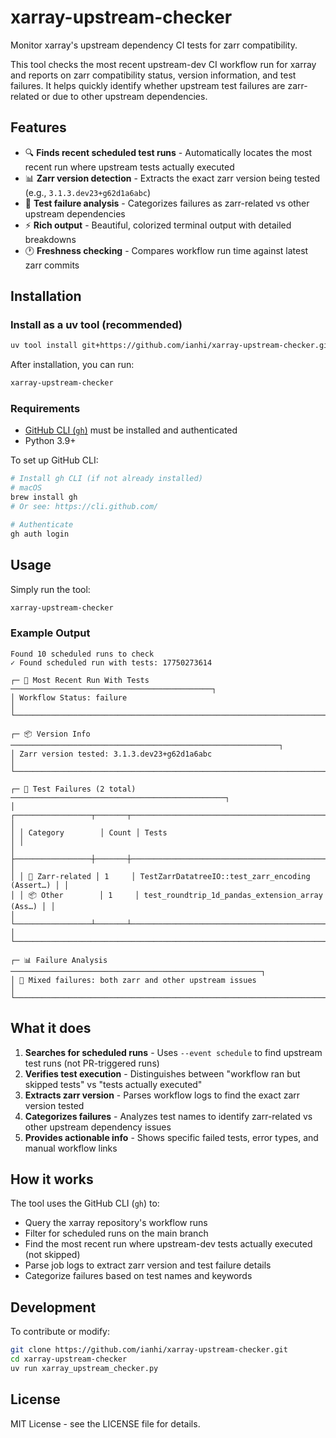 # xarray-upstream-checker

Monitor xarray's upstream dependency CI tests for zarr compatibility.

This tool checks the most recent upstream-dev CI workflow run for xarray and reports on zarr compatibility status, version information, and test failures. It helps quickly identify whether upstream test failures are zarr-related or due to other upstream dependencies.

## Features

- 🔍 **Finds recent scheduled test runs** - Automatically locates the most recent run where upstream tests actually executed
- 📊 **Zarr version detection** - Extracts the exact zarr version being tested (e.g., `3.1.3.dev23+g62d1a6abc`)
- 🧪 **Test failure analysis** - Categorizes failures as zarr-related vs other upstream dependencies
- ⚡ **Rich output** - Beautiful, colorized terminal output with detailed breakdowns
- 🕐 **Freshness checking** - Compares workflow run time against latest zarr commits

## Installation

### Install as a uv tool (recommended)

```bash
uv tool install git+https://github.com/ianhi/xarray-upstream-checker.git
```

After installation, you can run:

```bash
xarray-upstream-checker
```

### Requirements

- [GitHub CLI (`gh`)](https://cli.github.com/) must be installed and authenticated
- Python 3.9+

To set up GitHub CLI:

```bash
# Install gh CLI (if not already installed)
# macOS
brew install gh
# Or see: https://cli.github.com/

# Authenticate
gh auth login
```

## Usage

Simply run the tool:

```bash
xarray-upstream-checker
```

### Example Output

```
Found 10 scheduled runs to check
✓ Found scheduled run with tests: 17750273614

┌─ 🔄 Most Recent Run With Tests ─────────────────────────────────────────────┐
│ Workflow Status: failure                                                    │
└──────────────────────────────────────────────────────────────────────────────┘

┌─ 📦 Version Info ────────────────────────────────────────────────────────────┐
│ Zarr version tested: 3.1.3.dev23+g62d1a6abc                                  │
└──────────────────────────────────────────────────────────────────────────────┘

┌─ 🧪 Test Failures (2 total) ────────────────────────────────────────────────┐
│ ┌─────────────────┬───────┬──────────────────────────────────────────────────┐ │
│ │ Category        │ Count │ Tests                                            │ │
│ ├─────────────────┼───────┼──────────────────────────────────────────────────┤ │
│ │ 🔧 Zarr-related │ 1     │ TestZarrDatatreeIO::test_zarr_encoding (Assert…) │ │
│ │ 📦 Other        │ 1     │ test_roundtrip_1d_pandas_extension_array (Ass…) │ │
│ └─────────────────┴───────┴──────────────────────────────────────────────────┘ │
└──────────────────────────────────────────────────────────────────────────────┘

┌─ 📊 Failure Analysis ────────────────────────────────────────────────────────┐
│ 🔀 Mixed failures: both zarr and other upstream issues                       │
└──────────────────────────────────────────────────────────────────────────────┘
```

## What it does

1. **Searches for scheduled runs** - Uses `--event schedule` to find upstream test runs (not PR-triggered runs)
2. **Verifies test execution** - Distinguishes between "workflow ran but skipped tests" vs "tests actually executed"
3. **Extracts zarr version** - Parses workflow logs to find the exact zarr version tested
4. **Categorizes failures** - Analyzes test names to identify zarr-related vs other upstream dependency issues
5. **Provides actionable info** - Shows specific failed tests, error types, and manual workflow links

## How it works

The tool uses the GitHub CLI (`gh`) to:
- Query the xarray repository's workflow runs
- Filter for scheduled runs on the main branch
- Find the most recent run where upstream-dev tests actually executed (not skipped)
- Parse job logs to extract zarr version and test failure details
- Categorize failures based on test names and keywords

## Development

To contribute or modify:

```bash
git clone https://github.com/ianhi/xarray-upstream-checker.git
cd xarray-upstream-checker
uv run xarray_upstream_checker.py
```

## License

MIT License - see the LICENSE file for details.
